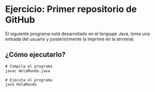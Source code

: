 # Ejercicio: Primer repositorio de GitHub

El siguiente programa está desarrollado en el lenguaje Java, toma una entrada del usuario y posteriormente la imprime en la terminal.

## ¿Cómo ejecutarlo?

```cmd
# Compila el programa
javac HolaMundo.java

# Ejecuta el programa
java HolaMundo
```
